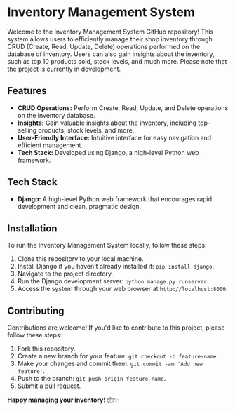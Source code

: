 # Inventory Management System

Welcome to the Inventory Management System GitHub repository! This system allows users to efficiently manage their shop inventory through CRUD (Create, Read, Update, Delete) operations performed on the database of inventory. Users can also gain insights about the inventory, such as top 10 products sold, stock levels, and much more. Please note that the project is currently in development.

## Features

- **CRUD Operations:** Perform Create, Read, Update, and Delete operations on the inventory database.
- **Insights:** Gain valuable insights about the inventory, including top-selling products, stock levels, and more.
- **User-Friendly Interface:** Intuitive interface for easy navigation and efficient management.
- **Tech Stack:** Developed using Django, a high-level Python web framework.

## Tech Stack

- **Django:** A high-level Python web framework that encourages rapid development and clean, pragmatic design.

## Installation

To run the Inventory Management System locally, follow these steps:

1. Clone this repository to your local machine.
2. Install Django if you haven't already installed it: `pip install django`.
3. Navigate to the project directory.
4. Run the Django development server: `python manage.py runserver`.
5. Access the system through your web browser at `http://localhost:8000`.

## Contributing

Contributions are welcome! If you'd like to contribute to this project, please follow these steps:

1. Fork this repository.
2. Create a new branch for your feature: `git checkout -b feature-name`.
3. Make your changes and commit them: `git commit -am 'Add new feature'`.
4. Push to the branch: `git push origin feature-name`.
5. Submit a pull request.




**Happy managing your inventory!** 📦✨
